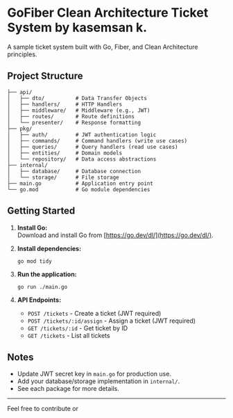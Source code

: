 # GoFiber Clean Architecture Ticket System by kasemsan k.

A sample ticket system built with Go, Fiber, and Clean Architecture principles.

## Project Structure

```
├── api/
│   ├── dto/          # Data Transfer Objects
│   ├── handlers/     # HTTP Handlers
│   ├── middleware/   # Middleware (e.g., JWT)
│   ├── routes/       # Route definitions
│   └── presenter/    # Response formatting
├── pkg/
│   ├── auth/         # JWT authentication logic
│   ├── commands/     # Command handlers (write use cases)
│   ├── queries/      # Query handlers (read use cases)
│   ├── entities/     # Domain models
│   └── repository/   # Data access abstractions
├── internal/
│   ├── database/     # Database connection
│   └── storage/      # File storage
├── main.go           # Application entry point
└── go.mod            # Go module dependencies
```

## Getting Started

1. **Install Go:**  
   Download and install Go from [https://go.dev/dl/](https://go.dev/dl/).

2. **Install dependencies:**  
   ```
   go mod tidy
   ```

3. **Run the application:**  
   ```
   go run ./main.go
   ```

4. **API Endpoints:**  
   - `POST /tickets` - Create a ticket (JWT required)
   - `POST /tickets/:id/assign` - Assign a ticket (JWT required)
   - `GET /tickets/:id` - Get ticket by ID
   - `GET /tickets` - List all tickets

## Notes

- Update JWT secret key in `main.go` for production use.
- Add your database/storage implementation in `internal/`.
- See each package for more details.

---

Feel free to contribute or